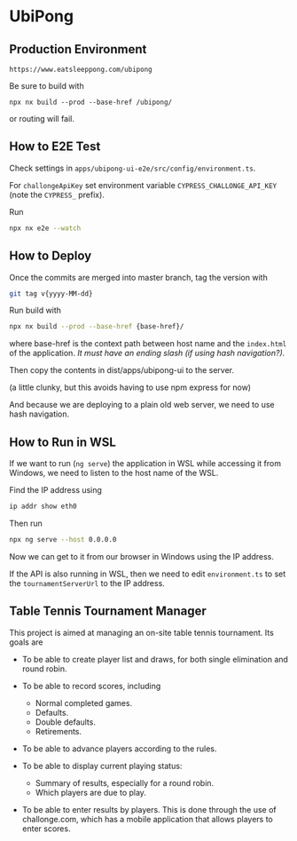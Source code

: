 UbiPong
=======

## Production Environment

```
https://www.eatsleeppong.com/ubipong
```

Be sure to build with

```
npx nx build --prod --base-href /ubipong/
```

or routing will fail.

## How to E2E Test

Check settings in `apps/ubipong-ui-e2e/src/config/environment.ts`.

For `challongeApiKey` set environment variable `CYPRESS_CHALLONGE_API_KEY` (note the `CYPRESS_` prefix).

Run

```bash
npx nx e2e --watch
```

## How to Deploy

Once the commits are merged into master branch, tag the version with

```bash
git tag v{yyyy-MM-dd}
```

Run build with

```bash
npx nx build --prod --base-href {base-href}/
```

where base-href is the context path between host name and the `index.html` of the application.  _It must have an ending slash (if using hash navigation?)._

Then copy the contents in dist/apps/ubipong-ui to the server.

(a little clunky, but this avoids having to use npm express for now)

And because we are deploying to a plain old web server, we need to use
hash navigation.

## How to Run in WSL

If we want to run (`ng serve`) the application in WSL while accessing it from Windows, we need to listen to the host name of the WSL.

Find the IP address using

```bash
ip addr show eth0
```

Then run

```bash
npx ng serve --host 0.0.0.0
```

Now we can get to it from our browser in Windows using the IP address.

If the API is also running in WSL, then we need to edit `environment.ts` to set the `tournamentServerUrl` to the IP address.



## Table Tennis Tournament Manager

This project is aimed at managing an on-site table tennis tournament.  Its goals are

- To be able to create player list and draws, for both single elimination and round robin.

- To be able to record scores, including

  - Normal completed games.
  - Defaults.
  - Double defaults.
  - Retirements.

- To be able to advance players according to the rules.

- To be able to display current playing status:

  - Summary of results, especially for a round robin.
  - Which players are due to play.

- To be able to enter results by players.  This is done through the use of
  challonge.com, which has a mobile application that allows players to enter
  scores.
